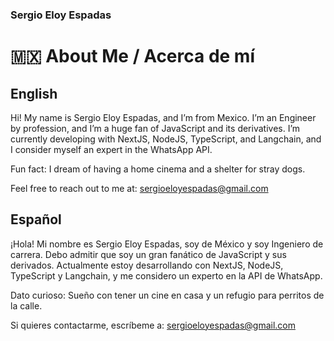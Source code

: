### Sergio Eloy Espadas
# 🇲🇽 About Me / Acerca de mí
## English
Hi! My name is Sergio Eloy Espadas, and I’m from Mexico. I’m an Engineer by profession, and I’m a huge fan of JavaScript and its derivatives. I’m currently developing with NextJS, NodeJS, TypeScript, and Langchain, and I consider myself an expert in the WhatsApp API.

Fun fact: I dream of having a home cinema and a shelter for stray dogs.

Feel free to reach out to me at: sergioeloyespadas@gmail.com

## Español
¡Hola! Mi nombre es Sergio Eloy Espadas, soy de México y soy Ingeniero de carrera. Debo admitir que soy un gran fanático de JavaScript y sus derivados. Actualmente estoy desarrollando con NextJS, NodeJS, TypeScript y Langchain, y me considero un experto en la API de WhatsApp.

Dato curioso: Sueño con tener un cine en casa y un refugio para perritos de la calle.

Si quieres contactarme, escríbeme a: sergioeloyespadas@gmail.com


<!---
SergioEloy/SergioEloy is a ✨ special ✨ repository because its `README.md` (this file) appears on your GitHub profile.
You can click the Preview link to take a look at your changes.
--->
